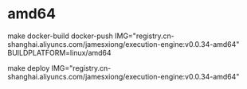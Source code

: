 

# amd64



make docker-build docker-push IMG="registry.cn-shanghai.aliyuncs.com/jamesxiong/execution-engine:v0.0.34-amd64" BUILDPLATFORM=linux/amd64



make deploy IMG="registry.cn-shanghai.aliyuncs.com/jamesxiong/execution-engine:v0.0.34-amd64"

